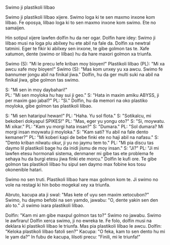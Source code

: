 Swimo ji plastikoli lilbao

Swimo ji plastikoli lilbao xijere.
Swimo loga ki te sen maxmo inxone kom lilbao.
Fe oposya, lilbao loga ki to sen maxmo inxone kom swimo.
Ete no samaijen.

Hin sotipul xijere lawfen dolfin hu da ner ogar.
Dolfin hare idey:
Swimo ji lilbao musi na loga plu abilxey hu ete abil na fale da.
Dolfin xa newtral tatmini.
Eger te fikir ki abilxey sen inxone, te gibe golmon tas te.
Xafe xatumon, dente (swimo or lilbao) hu da hare maxori golmon xa triunfa.

Swimo (S): "Mi le precu lefe kriban moy bioyen!"
Plastikoli lilbao (PL): "Mi xa awcu xafe moy bioyen!"
Swimo (S): "Mas kom unxey yu xa awcu. Swimo fe bannumer jongu abil na finikal jiwa."
Dolfin, hu da ger multi suki na abil na finikal jiwa, gibe golmon tas swimo.

S: "Mi sen in moy daybahari!"  
PL: "Mi sen moyloka hu hay sui ji geo."
S: "Hata in maxim amiku ABYSS, ji per maxim gao jabal?"
PL: "Si."
Dolfin, hu da memori na oko plastiko moyloka, gibe golmon tas plastikoli lilbao.

S: "Mi sen hataripul hewan!"
PL: "Haha. Yu sol flota."
S: "Sotikalcu, mi bekoberi dokyapul SPIKES!"
PL: "Mas, eger yu yongu oto?"
S: "Si, moywatu. Mi xikar."
PL: "Kam yu morgi hata insan?"
S: "Dumara."
PL: "Sol dumara? Mi morgi insan moywatu ji moyloka."
S: "Kam sati? Yu abil na fale dento kemaner?"
PL: "Mi koberi kapi de bebe finki ete no haji abil na nafasu."
S: "Dento kriban nilwatu okur, ji yu no jaymu tem to."
PL: "Mi pia discu tas daymo lil plastikoli bage hu da inidi jismu de moy insan."
S: "Ji?"
PL: "Ji mi lawfen etesu hormonali sistema, denmaner mi gibe tas ete problema fe sehaya hu da burgi etesu jiwa finki ete morcu."
Dolfin le kufi ore.
Te gibe golmon tas plastikoli lilbao hu sipul sen daymo max fobine kos tosu okonenible hatari.

Swimo no sen truti.
Plastikoli lilbao hare max golmon kom te.
Ji swimo no vole na restagi ki hin bobo mogekal xey xa triunfa.

Abruto, kacupa ata ji swal: "Mas kete of uyu sen maxim xetocubon?"
Swimo, hu daymo befobi na sen yamdo, jawabu: "O, dente yakin sen den alo to."
Ji swimo ixara plastikoli lilbao.

Dolfin: "Kam mi am gibe maxpul golmon tas to?"
Swimo no jawabu. Swimo le awfiraru!
Dolfin xerca swimo, ji no ewreka te.
Fe folo, dolfin musi na deklara ki plastikoli lilbao le triunfa.
Mas pia plastikoli lilbao le awcu.
Dolfin: "Keloka plastikoli lilbao fatoli sen?"
Kacupa: "O feka, kam to sen dento hu mi le yam da?"
In fubu de kacupa, lilsoti precu: "Finili, mi le triunfa!"